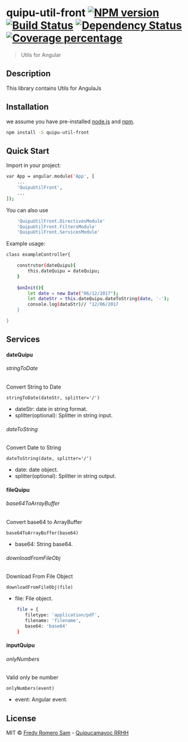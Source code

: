 # quipu-util-front [![NPM version][npm-image]][npm-url] [![Build Status][travis-image]][travis-url] [![Dependency Status][daviddm-image]][daviddm-url] [![Coverage percentage][coveralls-image]][coveralls-url]
> Utils for Angular

## Description

This library contains Utils for AngulaJs

## Installation

we assume you have pre-installed [node.js](https://nodejs.org/) and [npm](https://www.npmjs.com/).

```bash
npm install -S quipu-util-front
```

## Quick Start

Import in your project:

```bash
var App = angular.module('App', [
    ...
    'QuipuUtilFront',
    ...
]);
```

You can also use

```bash
    'QuipuUtilFront.DirectivesModule'
    'QuipuUtilFront.FiltersModule'
    'QuipuUtilFront.ServicesModule'
```

Example usage:


```bash
class exampleController{

    construtor(dateQuipu){
        this.dateQuipu = dateQuipu;
    }
    
    $onInit(){
        let date = new Date("06/12/2017");
        let dateStr = this.dateQuipu.dateToString(date, '-');
        console.log(dataStr)// "12/06/2017
    }

}

```

## Services

#### dateQuipu
###### stringToDate
Convert String to Date

    stringToDate(dateStr, splitter='/')

* dateStr: date in string format.
* splitter(optional): Splitter in string input.

###### dateToString
Convert Date to String

    dateToString(date, splitter='/')

* date: date object.
* splitter(optional): Splitter in string output.

#### fileQuipu
###### base64ToArrayBuffer
Convert base64 to ArrayBuffer

    base64ToArrayBuffer(base64)

* base64: String base64.

###### downloadFromFileObj
Download From File Object

    downloadFromFileObj(file)

* file: File object.
```bash
    file = {
       filetype: 'application/pdf',
       filename: 'filename',
       base64: 'base64'
    }
```

#### inputQuipu
###### onlyNumbers
Valid only be number

    onlyNumbers(event)

* event: Angular event.

## License

MIT © [Fredy Romero Sam](https://github.com/fredyrsam) - [Quipucamayoc RRHH](http://quipucamayoc.unmsm.edu.pe/portal/)


[npm-image]: https://badge.fury.io/js/quipuUtil_front.svg
[npm-url]: https://npmjs.org/package/quipuUtil_front
[travis-image]: https://travis-ci.org/fredyrsam/quipuUtil_front.svg?branch=master
[travis-url]: https://travis-ci.org/fredyrsam/quipuUtil_front
[daviddm-image]: https://david-dm.org/fredyrsam/quipuUtil_front.svg?theme=shields.io
[daviddm-url]: https://david-dm.org/fredyrsam/quipuUtil_front
[coveralls-image]: https://coveralls.io/repos/fredyrsam/quipuUtil_front/badge.svg
[coveralls-url]: https://coveralls.io/r/fredyrsam/quipuUtil_front
